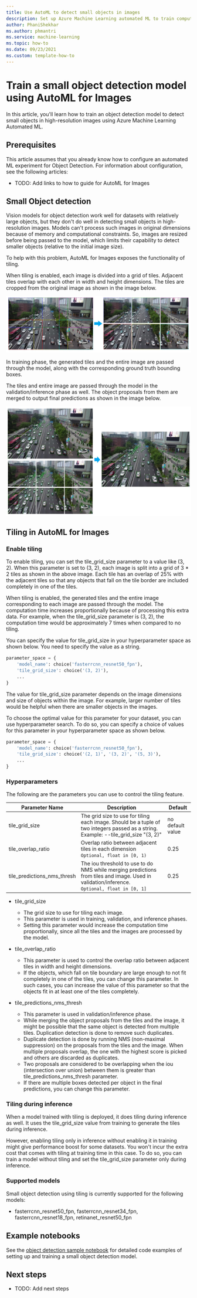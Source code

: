 ```yaml
---
title: Use AutoML to detect small objects in images
description: Set up Azure Machine Learning automated ML to train computer vision models for small object detection.
author: PhaniShekhar
ms.author: phmantri
ms.service: machine-learning
ms.topic: how-to
ms.date: 09/23/2021
ms.custom: template-how-to
---
```


# Train a small object detection model using AutoML for Images

In this article, you'll learn how to train an object detection model to detect small objects in high-resolution images using Azure Machine Learning Automated ML.

## Prerequisites

This article assumes that you already know how to configure an automated ML experiment for Object Detection.
For information about configuration, see the following articles:

- TODO: Add links to how to guide for AutoML for Images

## Small Object detection

Vision models for object detection work well for datasets with relatively large objects, but they don't do well in detecting small objects in high-resolution images. Models can't process such images in original dimensions because of memory and computational constraints. So, images are resized before being passed to the model, which limits their capability to detect smaller objects (relative to the initial image size).

To help with this problem, AutoML for Images exposes the functionality of tiling.

When tiling is enabled, each image is divided into a grid of tiles. Adjacent tiles overlap with each other in width and height dimensions. The tiles are cropped from the original image as shown in the image below.

![Tiles generation](./media/how-to-use-automl-to-train-small-od-model/tiles_generation.jpg)

In training phase, the generated tiles and the entire image are passed through the model, along with the corresponding ground truth bounding boxes.

The tiles and entire image are passed through the model in the validation/inference phase as well. The object proposals from them are merged to output final predictions as shown in the image below.

![Object proposals merge](./media/how-to-use-automl-to-train-small-od-model/tiles_merge.jpg)

## Tiling in AutoML for Images

### Enable tiling

To enable tiling, you can set the tile_grid_size parameter to a value like (3, 2). When this parameter is set to (3, 2), each image is split into a grid of 3 * 2 tiles as shown in the above image. Each tile has an overlap of 25% with the adjacent tiles so that any objects that fall on the tile border are included completely in one of the tiles.

When tiling is enabled, the generated tiles and the entire image corresponding to each image are passed through the model. The computation time increases proportionally because of processing this extra data. For example, when the tile_grid_size parameter is (3, 2), the computation time would be approximately 7 times when compared to no tiling.

You can specify the value for tile_grid_size in your hyperparameter space as shown below. You need to specify the value as a string.

```python
parameter_space = {
	'model_name': choice('fasterrcnn_resnet50_fpn'),
	'tile_grid_size': choice('(3, 2)'),
	...
}
```

The value for tile_grid_size parameter depends on the image dimensions and size of objects within the image. For example, larger number of tiles would be helpful when there are smaller objects in the images.

To choose the optimal value for this parameter for your dataset, you can use hyperparameter search. To do so, you can specify a choice of values for this parameter in your hyperparameter space as shown below.

```python
parameter_space = {
	'model_name': choice('fasterrcnn_resnet50_fpn'),
	'tile_grid_size': choice('(2, 1)', '(3, 2)', '(5, 3)'),
	...
}
```

### Hyperparameters

The following are the parameters you can use to control the tiling feature.

| Parameter Name	| Description	| Default |
| --------------- |-------------| -------|
| tile_grid_size | The grid size to use for tiling each image. Should be a tuple of two integers passed as a string. Example: --tile_grid_size "(3, 2)"| no default value |
| tile_overlap_ratio | Overlap ratio between adjacent tiles in each dimension <br> `Optional, float in [0, 1)` | 0.25 |
| tile_predictions_nms_thresh | The iou threshold to use to do NMS while merging predictions from tiles and image. Used in validation/inference. <br> `Optional, float in [0, 1]` | 0.25 |

- tile_grid_size
    - The grid size to use for tiling each image.
    - This parameter is used in training, validation, and inference phases.
    - Setting this parameter would increase the computation time proportionally, since all the tiles and the images are processed by the model.

- tile_overlap_ratio
	- This parameter is used to control the overlap ratio between adjacent tiles in width and height dimensions.
	- If the objects, which fall on tile boundary are large enough to not fit completely in one of the tiles, you can change this parameter. In such cases, you can increase the value of this parameter so that the objects fit in at least one of the tiles completely.

- tile_predictions_nms_thresh
	- This parameter is used in validation/inference phase.
	- While merging the object proposals from the tiles and the image, it might be possible that the same object is detected from multiple tiles. Duplication detection is done to remove such duplicates.
	- Duplicate detection is done by running NMS (non-maximal suppression) on the proposals from the tiles and the image. When multiple proposals overlap, the one with the highest score is picked and others are discarded as duplicates.
	- Two proposals are considered to be overlapping when the iou (intersection over union) between them is greater than tile_predictions_nms_thresh parameter.
	- If there are multiple boxes detected per object in the final predictions, you can change this parameter.


### Tiling during inference

When a model trained with tiling is deployed, it does tiling during inference as well. It uses the tile_grid_size value from training to generate the tiles during inference.

However, enabling tiling only in inference without enabling it in training might give performance boost for some datasets. You won't incur the extra cost that comes with tiling at training time in this case. To do so, you can train a model without tiling and set the tile_grid_size parameter only during inference.

### Supported models

Small object detection using tiling is currently supported for the following models:

- fasterrcnn_resnet50_fpn, fasterrcnn_resnet34_fpn, fasterrcnn_resnet18_fpn, retinanet_resnet50_fpn

## Example notebooks

See the [object detection sample notebook](https://github.com/swatig007/automlForImages/blob/main/ObjectDetection/AutoMLImage_ObjectDetection_SampleNotebook.ipynb) for detailed code examples of setting up and training a small object detection model.

## Next steps
- TODO: Add next steps
